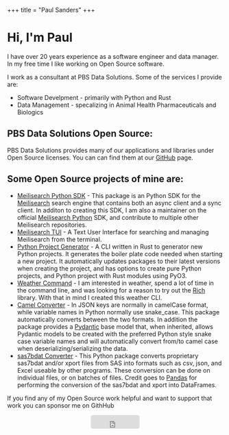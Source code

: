 +++
title = "Paul Sanders"
+++

<div class="text-center mt-4">
  <h1>Hi, I'm Paul</h1>
  <p>
    I have over 20 years experience as a software engineer and data manager. In my free time I like
    working on Open Source software.
  </p>
</div>

<p class="mt-4">
  I work as a consultant at PBS Data Solutions. Some of the services I provide are:
</p>

<div class="mt-2">
  <ul>
    <li>Software Develpment - primarily with Python and Rust</li>
    <li>Data Management - specalizing in Animal Health Pharmaceuticals and Biologics</li>
  </ul>
</div>

<h2 class="mt-4">
  PBS Data Solutions Open Source:
</h2>
<div class="mt-2">
  PBS Data Solutions provides many of our applications and libraries under Open Source licenses.
  You can can find them at our <a href="https://github.com/pbs-data-solutions">GitHub</a> page.
</div>

<h2 class="mt-4">
  Some Open Source projects of mine are:
</h2>
<div class="mt-2">
  <ul>
    <li>
      <a href="https://github.com/sanders41/meilisearch-python-sdk">Meilisearch Python SDK</a>
      - This package is an Python SDK for the
      <a href="https://www.meilisearch.com/">Meilisearch</a> search engine that contains both an
      async client and a sync client. In additon to creating this SDK, I am also a maintainer on
      the official
      <a href="https://github.com/meilisearch/meilisearch-python">Meilisearch Python</a> SDK, and
      contribute to multiple other Meilisearch repositories.
    </li>
    <li>
      <a href="https://github.com/sanders41/meilisearch-tui">Meilisearch TUI</a>
      - A Text User Interface for searching and managing Meilisearch from the terminal.
    </li>
    <li>
      <a href="https://github.com/sanders41/python-project-generator">Python Project Generator</a>
      - A CLI written in Rust to generator new Python projects. It generates the boiler plate code
      needed when starting a new project. It automatically updates packages to their latest versions
      when creating the project, and has options to create pure Python projects, and Python project
      with Rust modules using PyO3.
    </li>
    <li>
      <a href="https://github.com/sanders41/weather-command">Weather Command</a>
      - I am interested in weather, spend a lot of time in the command line, and was looking for
      a reason to try out the <a href="https://github.com/willmcgugan/rich">Rich</a> library.
      With that in mind I created this weather CLI.
    </li>
    <li>
      <a href="https://github.com/sanders41/camel-converter">Camel Converter</a>
      - In JSON keys are normally in camelCase format, while variable names in Python normally use
      snake_case. This package automatically converts between the two formats. In addition the
      package provides a <a href="https://pydantic-docs.helpmanual.io/">Pydantic</a> base model
      that, when inherited, allows Pydantic models to be created with the preferred Python style
      snake case variable names and will automatically convert from/to camel case when
      deserializing/serializing the data.
    </li>
    <li>
      <a href="https://github.com/sanders41/sas7bdat-converter">sas7bdat Converter</a>
      - This Python package converts proprietary sas7bdat and/or xport files from SAS into
      formats such as csv, json, and Excel useable by other programs. These conversion can be
      done on individual files, or on batches of files. Credit goes to
      <a href="https://github.com/pandas-dev/pandas/">Pandas</a> for performing the conversion
      of the sas7bdat and xport into DataFrames.
    </li>
  </ul>
</div>
<p class=mt-4>
If you find any of my Open Source work helpful and want to support that work you can sponsor me on GithHub
</p>
<div align="center" class="mt-4">
  <iframe src="https://github.com/sponsors/sanders41/button" title="Sponsor sanders41" height="32" width="114" style="border: 0; border-radius: 6px;"></iframe>
</div>
